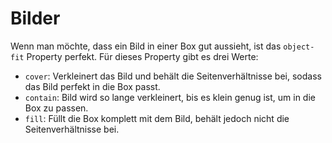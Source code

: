 # Bilder

Wenn man möchte, dass ein Bild in einer Box gut aussieht, ist das `object-fit` Property perfekt. Für dieses Property gibt es drei Werte:

- `cover`: Verkleinert das Bild und behält die Seitenverhältnisse bei, sodass das Bild perfekt in die Box passt.
- `contain`: Bild wird so lange verkleinert, bis es klein genug ist, um in die Box zu passen.
- `fill`: Füllt die Box komplett mit dem Bild, behält jedoch nicht die Seitenverhältnisse bei.
